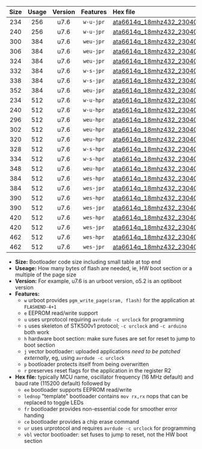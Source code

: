|Size|Usage|Version|Features|Hex file|
|:-:|:-:|:-:|:-:|:--|
|234|256|u7.6|`w-u-jpr`|[ata6614q_18mhz432_230400bps_ur_vbl.hex](https://raw.githubusercontent.com/stefanrueger/urboot/main/ata6614q_18mhz432_230400bps_ur_vbl.hex)|
|240|256|u7.6|`w-u-jpr`|[ata6614q_18mhz432_230400bps_lednop_ur_vbl.hex](https://raw.githubusercontent.com/stefanrueger/urboot/main/ata6614q_18mhz432_230400bps_lednop_ur_vbl.hex)|
|300|384|u7.6|`weu-jpr`|[ata6614q_18mhz432_230400bps_ee_ur_vbl.hex](https://raw.githubusercontent.com/stefanrueger/urboot/main/ata6614q_18mhz432_230400bps_ee_ur_vbl.hex)|
|306|384|u7.6|`weu-jpr`|[ata6614q_18mhz432_230400bps_ee_lednop_ur_vbl.hex](https://raw.githubusercontent.com/stefanrueger/urboot/main/ata6614q_18mhz432_230400bps_ee_lednop_ur_vbl.hex)|
|324|384|u7.6|`weu-jpr`|[ata6614q_18mhz432_230400bps_ee_lednop_fr_ur_vbl.hex](https://raw.githubusercontent.com/stefanrueger/urboot/main/ata6614q_18mhz432_230400bps_ee_lednop_fr_ur_vbl.hex)|
|332|384|u7.6|`w-s-jpr`|[ata6614q_18mhz432_230400bps_vbl.hex](https://raw.githubusercontent.com/stefanrueger/urboot/main/ata6614q_18mhz432_230400bps_vbl.hex)|
|338|384|u7.6|`w-s-jpr`|[ata6614q_18mhz432_230400bps_lednop_vbl.hex](https://raw.githubusercontent.com/stefanrueger/urboot/main/ata6614q_18mhz432_230400bps_lednop_vbl.hex)|
|352|384|u7.6|`weu-jpr`|[ata6614q_18mhz432_230400bps_ee_lednop_fr_ce_ur_vbl.hex](https://raw.githubusercontent.com/stefanrueger/urboot/main/ata6614q_18mhz432_230400bps_ee_lednop_fr_ce_ur_vbl.hex)|
|234|512|u7.6|`w-u-hpr`|[ata6614q_18mhz432_230400bps_ur.hex](https://raw.githubusercontent.com/stefanrueger/urboot/main/ata6614q_18mhz432_230400bps_ur.hex)|
|240|512|u7.6|`w-u-hpr`|[ata6614q_18mhz432_230400bps_lednop_ur.hex](https://raw.githubusercontent.com/stefanrueger/urboot/main/ata6614q_18mhz432_230400bps_lednop_ur.hex)|
|296|512|u7.6|`weu-hpr`|[ata6614q_18mhz432_230400bps_ee_ur.hex](https://raw.githubusercontent.com/stefanrueger/urboot/main/ata6614q_18mhz432_230400bps_ee_ur.hex)|
|302|512|u7.6|`weu-hpr`|[ata6614q_18mhz432_230400bps_ee_lednop_ur.hex](https://raw.githubusercontent.com/stefanrueger/urboot/main/ata6614q_18mhz432_230400bps_ee_lednop_ur.hex)|
|320|512|u7.6|`weu-hpr`|[ata6614q_18mhz432_230400bps_ee_lednop_fr_ur.hex](https://raw.githubusercontent.com/stefanrueger/urboot/main/ata6614q_18mhz432_230400bps_ee_lednop_fr_ur.hex)|
|328|512|u7.6|`w-s-hpr`|[ata6614q_18mhz432_230400bps.hex](https://raw.githubusercontent.com/stefanrueger/urboot/main/ata6614q_18mhz432_230400bps.hex)|
|334|512|u7.6|`w-s-hpr`|[ata6614q_18mhz432_230400bps_lednop.hex](https://raw.githubusercontent.com/stefanrueger/urboot/main/ata6614q_18mhz432_230400bps_lednop.hex)|
|348|512|u7.6|`weu-hpr`|[ata6614q_18mhz432_230400bps_ee_lednop_fr_ce_ur.hex](https://raw.githubusercontent.com/stefanrueger/urboot/main/ata6614q_18mhz432_230400bps_ee_lednop_fr_ce_ur.hex)|
|384|512|u7.6|`wes-hpr`|[ata6614q_18mhz432_230400bps_ee.hex](https://raw.githubusercontent.com/stefanrueger/urboot/main/ata6614q_18mhz432_230400bps_ee.hex)|
|384|512|u7.6|`wes-jpr`|[ata6614q_18mhz432_230400bps_ee_vbl.hex](https://raw.githubusercontent.com/stefanrueger/urboot/main/ata6614q_18mhz432_230400bps_ee_vbl.hex)|
|390|512|u7.6|`wes-hpr`|[ata6614q_18mhz432_230400bps_ee_lednop.hex](https://raw.githubusercontent.com/stefanrueger/urboot/main/ata6614q_18mhz432_230400bps_ee_lednop.hex)|
|390|512|u7.6|`wes-jpr`|[ata6614q_18mhz432_230400bps_ee_lednop_vbl.hex](https://raw.githubusercontent.com/stefanrueger/urboot/main/ata6614q_18mhz432_230400bps_ee_lednop_vbl.hex)|
|420|512|u7.6|`wes-hpr`|[ata6614q_18mhz432_230400bps_ee_lednop_fr.hex](https://raw.githubusercontent.com/stefanrueger/urboot/main/ata6614q_18mhz432_230400bps_ee_lednop_fr.hex)|
|420|512|u7.6|`wes-jpr`|[ata6614q_18mhz432_230400bps_ee_lednop_fr_vbl.hex](https://raw.githubusercontent.com/stefanrueger/urboot/main/ata6614q_18mhz432_230400bps_ee_lednop_fr_vbl.hex)|
|462|512|u7.6|`wes-hpr`|[ata6614q_18mhz432_230400bps_ee_lednop_fr_ce.hex](https://raw.githubusercontent.com/stefanrueger/urboot/main/ata6614q_18mhz432_230400bps_ee_lednop_fr_ce.hex)|
|462|512|u7.6|`wes-jpr`|[ata6614q_18mhz432_230400bps_ee_lednop_fr_ce_vbl.hex](https://raw.githubusercontent.com/stefanrueger/urboot/main/ata6614q_18mhz432_230400bps_ee_lednop_fr_ce_vbl.hex)|

- **Size:** Bootloader code size including small table at top end
- **Useage:** How many bytes of flash are needed, ie, HW boot section or a multiple of the page size
- **Version:** For example, u7.6 is an urboot version, o5.2 is an optiboot version
- **Features:**
  + `w` urboot provides `pgm_write_page(sram, flash)` for the application at `FLASHEND-4+1`
  + `e` EEPROM read/write support
  + `u` uses urprotocol requiring `avrdude -c urclock` for programming
  + `s` uses skeleton of STK500v1 protocol; `-c urclock` and `-c arduino` both work
  + `h` hardware boot section: make sure fuses are set for reset to jump to boot section
  + `j` vector bootloader: uploaded applications *need to be patched externally*, eg, using `avrdude -c urclock`
  + `p` bootloader protects itself from being overwritten
  + `r` preserves reset flags for the application in the register R2
- **Hex file:** typically MCU name, oscillator frequency (16 MHz default) and baud rate (115200 default) followed by
  + `ee` bootloader supports EEPROM read/write
  + `lednop` "template" bootloader contains `mov rx,rx` nops that can be replaced to toggle LEDs
  + `fr` bootloader provides non-essential code for smoother error handing
  + `ce` bootloader provides a chip erase command
  + `ur` uses urprotocol and requires `avrdude -c urclock` for programming
  + `vbl` vector bootloader: set fuses to jump to reset, not the HW boot section
